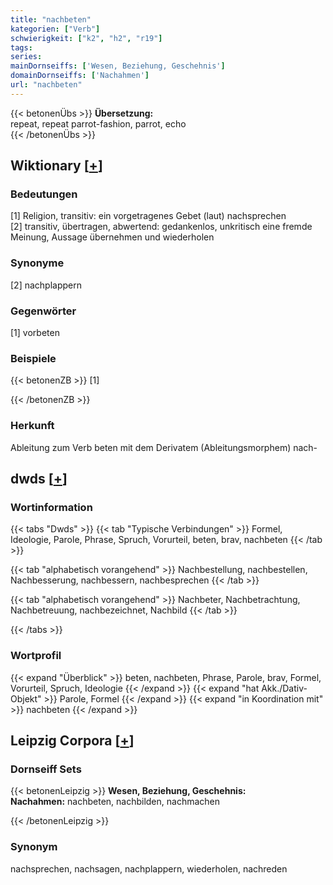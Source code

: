 ```yaml
---
title: "nachbeten"
kategorien: ["Verb"]
schwierigkeit: ["k2", "h2", "r19"]
tags:
series:
mainDornseiffs: ['Wesen, Beziehung, Geschehnis']
domainDornseiffs: ['Nachahmen']
url: "nachbeten"
---
```


{{< betonenÜbs >}}
**Übersetzung:**  
repeat, repeat parrot-fashion, parrot, echo  
{{< /betonenÜbs >}}

## Wiktionary [[+](https://de.wiktionary.org/wiki/nachbeten)]

### Bedeutungen
[1] Religion, transitiv: ein vorgetragenes Gebet (laut) nachsprechen  
[2] transitiv, übertragen, abwertend: gedankenlos, unkritisch eine fremde Meinung, Aussage übernehmen und wiederholen  

### Synonyme
[2] nachplappern  

### Gegenwörter
[1] vorbeten  

### Beispiele
{{< betonenZB >}}
[1]  

{{< /betonenZB >}}
### Herkunft
Ableitung zum Verb beten mit dem Derivatem (Ableitungsmorphem) nach-  



## dwds [[+](https://www.dwds.de/wb/nachbeten)]

### Wortinformation
{{< tabs "Dwds" >}}
{{< tab "Typische Verbindungen" >}}
Formel, Ideologie, Parole, Phrase, Spruch, Vorurteil, beten, brav, nachbeten
{{< /tab >}}

{{< tab "alphabetisch vorangehend" >}}
Nachbestellung, nachbestellen, Nachbesserung, nachbessern, nachbesprechen
{{< /tab >}}

{{< tab "alphabetisch vorangehend" >}}
Nachbeter, Nachbetrachtung, Nachbetreuung, nachbezeichnet, Nachbild
{{< /tab >}}

{{< /tabs >}}

### Wortprofil
{{< expand "Überblick" >}} beten, nachbeten, Phrase, Parole, brav, Formel, Vorurteil, Spruch, Ideologie {{< /expand >}}
{{< expand "hat Akk./Dativ-Objekt" >}} Parole, Formel {{< /expand >}}
{{< expand "in Koordination mit" >}} nachbeten {{< /expand >}}

## Leipzig Corpora [[+](https://corpora.uni-leipzig.de/en/res?word=nachbeten&corpusId=deu_newscrawl-public_2018)]

### Dornseiff Sets
{{< betonenLeipzig >}}
**Wesen, Beziehung, Geschehnis:**  
**Nachahmen:** nachbeten, nachbilden, nachmachen  

{{< /betonenLeipzig >}}

### Synonym
nachsprechen, nachsagen, nachplappern, wiederholen, nachreden

